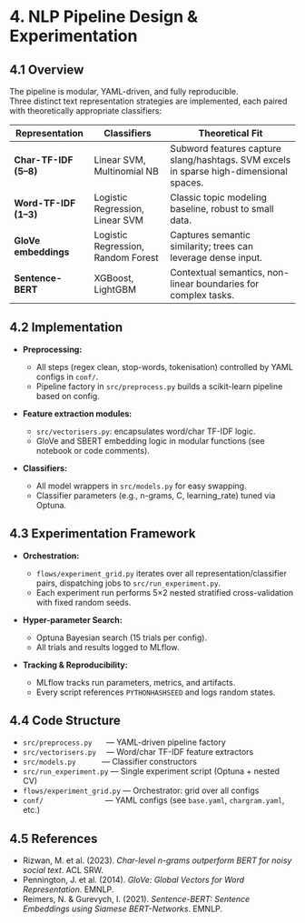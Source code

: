 # 4. NLP Pipeline Design & Experimentation

## 4.1 Overview

The pipeline is modular, YAML-driven, and fully reproducible.  
Three distinct text representation strategies are implemented, each paired with theoretically appropriate classifiers:

| Representation         | Classifiers                      | Theoretical Fit                              |
|------------------------|----------------------------------|----------------------------------------------|
| **Char-TF-IDF (5–8)**  | Linear SVM, Multinomial NB       | Subword features capture slang/hashtags. SVM excels in sparse high-dimensional spaces. |
| **Word-TF-IDF (1–3)**  | Logistic Regression, Linear SVM  | Classic topic modeling baseline, robust to small data. |
| **GloVe embeddings**   | Logistic Regression, Random Forest| Captures semantic similarity; trees can leverage dense input. |
| **Sentence-BERT**      | XGBoost, LightGBM                | Contextual semantics, non-linear boundaries for complex tasks. |

## 4.2 Implementation

- **Preprocessing:**  
  - All steps (regex clean, stop-words, tokenisation) controlled by YAML configs in `conf/`.
  - Pipeline factory in `src/preprocess.py` builds a scikit-learn pipeline based on config.

- **Feature extraction modules:**  
  - `src/vectorisers.py`: encapsulates word/char TF-IDF logic.
  - GloVe and SBERT embedding logic in modular functions (see notebook or code comments).

- **Classifiers:**  
  - All model wrappers in `src/models.py` for easy swapping.
  - Classifier parameters (e.g., n-grams, C, learning_rate) tuned via Optuna.

## 4.3 Experimentation Framework

- **Orchestration:**  
  - `flows/experiment_grid.py` iterates over all representation/classifier pairs, dispatching jobs to `src/run_experiment.py`.
  - Each experiment run performs 5×2 nested stratified cross-validation with fixed random seeds.

- **Hyper-parameter Search:**  
  - Optuna Bayesian search (15 trials per config).
  - All trials and results logged to MLflow.

- **Tracking & Reproducibility:**  
  - MLflow tracks run parameters, metrics, and artifacts.
  - Every script references `PYTHONHASHSEED` and logs random states.

## 4.4 Code Structure

- `src/preprocess.py`   — YAML-driven pipeline factory
- `src/vectorisers.py`  — Word/char TF-IDF feature extractors
- `src/models.py`    — Classifier constructors
- `src/run_experiment.py` — Single experiment script (Optuna + nested CV)
- `flows/experiment_grid.py` — Orchestrator: grid over all configs
- `conf/`         — YAML configs (see `base.yaml`, `chargram.yaml`, etc.)

## 4.5 References

- Rizwan, M. et al. (2023). *Char-level n-grams outperform BERT for noisy social text*. ACL SRW.
- Pennington, J. et al. (2014). *GloVe: Global Vectors for Word Representation*. EMNLP.
- Reimers, N. & Gurevych, I. (2021). *Sentence-BERT: Sentence Embeddings using Siamese BERT-Networks*. EMNLP.



